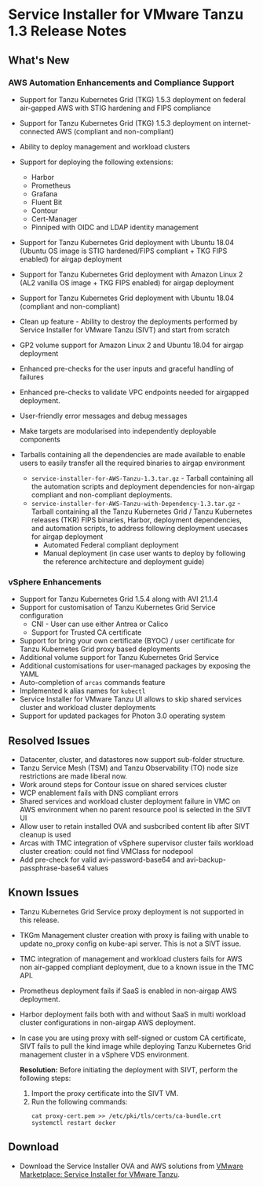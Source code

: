 # Service Installer for VMware Tanzu 1.3 Release Notes

## What's New

### AWS Automation Enhancements and Compliance Support

- Support for Tanzu Kubernetes Grid (TKG) 1.5.3 deployment on federal air-gapped AWS with STIG hardening and FIPS compliance
- Support for Tanzu Kubernetes Grid (TKG) 1.5.3 deployment on internet-connected AWS (compliant and non-compliant)
- Ability to deploy management and workload clusters
- Support for deploying the following extensions:

  - Harbor
  - Prometheus
  - Grafana
  - Fluent Bit
  - Contour
  - Cert-Manager
  - Pinniped with OIDC and LDAP identity management
- Support for Tanzu Kubernetes Grid deployment with Ubuntu 18.04 (Ubuntu OS image is STIG hardened/FIPS compliant + TKG FIPS enabled) for airgap deployment
- Support for Tanzu Kubernetes Grid deployment with Amazon Linux 2 (AL2 vanilla OS image + TKG FIPS enabled) for airgap deployment
- Support for Tanzu Kubernetes Grid deployment with Ubuntu 18.04 (compliant and non-compliant)
- Clean up feature - Ability to destroy the deployments performed by Service Installer for VMware Tanzu (SIVT) and start from scratch
- GP2 volume support for Amazon Linux 2 and Ubuntu 18.04 for airgap deployment
- Enhanced pre-checks for the user inputs and graceful handling of failures
- Enhanced pre-checks to validate VPC endpoints needed for airgapped deployment.
- User-friendly error messages and debug messages
- Make targets are modularised into independently deployable components
- Tarballs containing all the dependencies are made available to enable users to easily transfer all the required binaries to airgap environment
  - `service-installer-for-AWS-Tanzu-1.3.tar.gz` - Tarball containing all the automation scripts and deployment dependencies for non-airgap compliant and non-compliant deployments.
  - `service-installer-for-AWS-Tanzu-with-Dependency-1.3.tar.gz` - Tarball containing all the Tanzu Kubernetes Grid / Tanzu Kubernetes releases (TKR) FIPS binaries, Harbor, deployment dependencies, and automation scripts, to address following deployment usecases for airgap deployment
      - Automated Federal compliant deployment
      - Manual deployment (in case user wants to deploy by following the reference architecture and deployment guide)

### vSphere Enhancements

- Support for Tanzu Kubernetes Grid 1.5.4 along with AVI 21.1.4
- Support for customisation of Tanzu Kubernetes Grid Service configuration
  - CNI - User can use either Antrea or Calico
  - Support for Trusted CA certificate
- Support for bring your own certificate (BYOC) / user certificate for Tanzu Kubernetes Grid proxy based deployments
- Additional volume support for Tanzu Kubernetes Grid Service
- Additional customisations for user-managed packages by exposing the YAML
- Auto-completion of `arcas` commands feature
- Implemented k alias names for `kubectl`
- Service Installer for VMware Tanzu UI allows to skip shared services cluster and workload cluster deployments
- Support for updated packages for Photon 3.0 operating system

## Resolved Issues

- Datacenter, cluster, and datastores now support sub-folder structure.
- Tanzu Service Mesh (TSM) and Tanzu Observability (TO) node size restrictions are made liberal now.
- Work around steps for Contour issue on shared services cluster
- WCP enablement fails with DNS compliant errors
- Shared services and workload cluster deployment failure in VMC on AWS environment when no parent resource pool is selected in the SIVT UI
- Allow user to retain installed OVA and susbcribed content lib after SIVT cleanup is used
- Arcas with TMC integration of vSphere supervisor cluster fails workload cluster creation: could not find VMClass for nodepool
- Add pre-check for valid avi-password-base64 and avi-backup-passphrase-base64 values


## Known Issues

- Tanzu Kubernetes Grid Service proxy deployment is not supported in this release.
- TKGm Management cluster creation with proxy is failing with unable to update no_proxy config on kube-api server. This is not a SIVT issue.
- TMC integration of management and workload clusters fails for AWS non air-gapped compliant deployment, due to a known issue in the TMC API.
- Prometheus deployment fails if SaaS is enabled in non-airgap AWS deployment.
- Harbor deployment fails both with and without SaaS in multi workload cluster configurations in non-airgap AWS deployment.
- In case you are using proxy with self-signed or custom CA certificate, SIVT fails to pull the kind image while deploying Tanzu Kubernetes Grid management cluster in a vSphere VDS environment.</br>
   
   **Resolution:** Before initiating the deployment with SIVT, perform the following steps:
     
    1. Import the proxy certificate into the SIVT VM.
    1. Run the following commands: 
        ```
        cat proxy-cert.pem >> /etc/pki/tls/certs/ca-bundle.crt
        systemctl restart docker
        ```

## Download

- Download the Service Installer OVA and AWS solutions from [VMware Marketplace: Service Installer for VMware Tanzu](https://marketplace.cloud.vmware.com/services/details/service-installer-for-vmware-tanzu-1?slug=true).